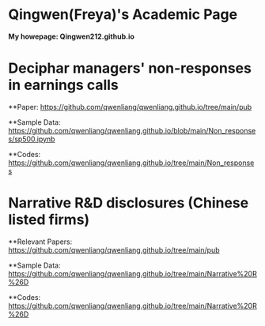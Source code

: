 # Qingwen(Freya)'s Academic Page

**My howepage: Qingwen212.github.io** 

# Deciphar managers' non-responses in earnings calls

**Paper: https://github.com/qwenliang/qwenliang.github.io/tree/main/pub

**Sample Data: https://github.com/qwenliang/qwenliang.github.io/blob/main/Non_responses/sp500.ipynb

**Codes: https://github.com/qwenliang/qwenliang.github.io/tree/main/Non_responses



# Narrative R&D disclosures (Chinese listed firms)

**Relevant Papers: https://github.com/qwenliang/qwenliang.github.io/tree/main/pub

**Sample Data: https://github.com/qwenliang/qwenliang.github.io/tree/main/Narrative%20R%26D 

**Codes: https://github.com/qwenliang/qwenliang.github.io/tree/main/Narrative%20R%26D 
